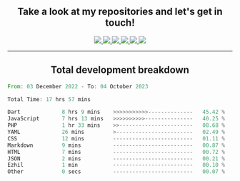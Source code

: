 <h2 align="center">
  Take a look at my repositories and let's get in touch!
</h2>
<p align="center">
  <a href= "">
    <img src="https://img.icons8.com/material-outlined/30/689d6a/facebook.png"/>
  </a>
  <a href= "">
    <img src="https://img.icons8.com/material-outlined/30/689d6a/instagram.png"/>
  </a>
  <a href= "">
    <img src="https://img.icons8.com/material-outlined/30/689d6a/linkedin.png"/>
  </a>
  <a href= "">
    <img src="https://img.icons8.com/material-outlined/30/689d6a/twitter.png"/>
  </a>
  <a href= "">
    <img src="https://img.icons8.com/material-outlined/30/689d6a/geography.png"/>
  </a>
  <a href="">
    <img src="https://img.icons8.com/material-outlined/30/689d6a/email.png"/>
  </a>
</p>

---

<h2 align="center">Total development breakdown</h2>

<p align="center">
<!--START_SECTION:waka-->

```rust
From: 03 December 2022 - To: 04 October 2023

Total Time: 17 hrs 57 mins

Dart             8 hrs 9 mins    >>>>>>>>>>>--------------   45.42 %
JavaScript       7 hrs 13 mins   >>>>>>>>>>---------------   40.25 %
PHP              1 hr 33 mins    >>-----------------------   08.68 %
YAML             26 mins         >------------------------   02.49 %
CSS              12 mins         -------------------------   01.11 %
Markdown         9 mins          -------------------------   00.87 %
HTML             7 mins          -------------------------   00.72 %
JSON             2 mins          -------------------------   00.21 %
Ezhil            1 min           -------------------------   00.10 %
Other            0 secs          -------------------------   00.07 %
```

<!--END_SECTION:waka-->
</p>
